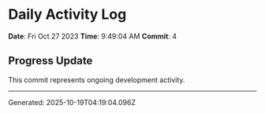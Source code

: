 # Daily Activity Log

**Date**: Fri Oct 27 2023
**Time**: 9:49:04 AM
**Commit**: 4

## Progress Update

This commit represents ongoing development activity.

---
Generated: 2025-10-19T04:19:04.096Z
